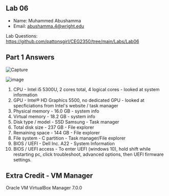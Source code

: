 ## Lab 06

- Name: Muhammed Abushamma
- Email: abushamma.4@wright.edu

Lab Questions: https://github.com/pattonsgirl/CEG2350/tree/main/Labs/Lab06

## Part 1 Answers
![Capture](https://user-images.githubusercontent.com/112053604/196352733-6d5950f8-681d-4a7e-b345-e6f7b04048ea.PNG)

![image](https://user-images.githubusercontent.com/112053604/196353062-abd559b8-d1cb-42c9-9fc6-bfe9092b3bc3.png)

1. CPU - Intel i5 5300U, 2 cores total, 4 logical cores - looked at system information
2. GPU - Intel® HD Graphics 5500, no dedicated GPU - looked at specficiations from Intel's website / task manager
3. Physical memory - 16.0 GB - system info
4. Virtual memory - 18.2 GB - system info
5. Disk type / model - SSD Samsung - Task manager
6. Total disk size - 237 GB - File explorer
7. Remaining space - 144 GB - File explorer
8. File system - C partition - Task manager/File explorer
9. BIOS / UEFI - Dell Inc. A22 - System Information
10. BIOS / UEFI access - To enter UEFI (windows 10), hold shift while restarting pc, click troubleshoot, advanced options, then UEFI firmware settings.

## Extra Credit - VM Manager

Oracle VM VirtualBox Manager 7.0.0
